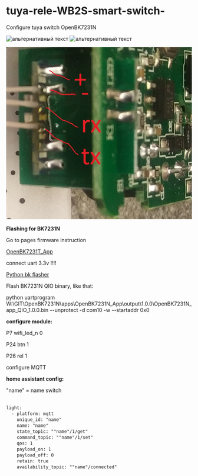 # tuya-rele-WB2S-smart-switch-

<p>
Configure tuya switch OpenBK7231N
</p>
<img src="https://github.com/Alexxx113/tuya-rele-WB2S-smart-switch-/blob/main/IMG_20220717_025042.jpg" alt="альтернативный текст" />
<img src="https://github.com/Alexxx113/tuya-rele-WB2S-smart-switch-/blob/main/IMG_20220717_025051.jpg" alt="альтернативный текст" />
<p></p>



<img src="https://github.com/Alexxx113/tuya-rele-WB2S-smart-switch-/blob/main/rele%20uart.jpg" alt="альтернативный текст" />

<p></p>
<b>Flashing for <red>BK7231N</red></b>
<p></p>
<p>Go to pages firmware instruction</p>


<a href="https://github.com/openshwprojects/OpenBK7231T_App">OpenBK7231T_App</a>

<p></p>
<p>connect uart 3.3v !!!!</p>

<a href="https://github.com/OpenBekenIOT/hid_download_py">Python bk flasher</a>

<p>Flash BK7231N QIO binary, like that:</p>

<p>python uartprogram W:\GIT\OpenBK7231N\apps\OpenBK7231N_App\output\1.0.0\OpenBK7231N_app_QIO_1.0.0.bin --unprotect -d com10 -w --startaddr 0x0</p>


<p></p>
<b>configure module:</b>
<p></p>
<p>P7 wifi_led_n 0</p>
<p>P24 btn 1</p>
<p>P26 rel 1</p>

<p>configure MQTT</p>

<b>home assistant config:</b>
<p>"name" = name switch</p>

<div class="snippet-clipboard-content notranslate position-relative overflow-auto" data-snippet-clipboard-copy-content="">
  <pre class="notranslate">
  <code>
light:
  - platform: mqtt
    unique_id: "name"
    name: "name"
    state_topic: ""name"/1/get"
    command_topic: ""name"/1/set"
    qos: 1
    payload_on: 1
    payload_off: 0
    retain: true
    availability_topic: ""name"/connected"
  </code>
  </pre>
</div>



